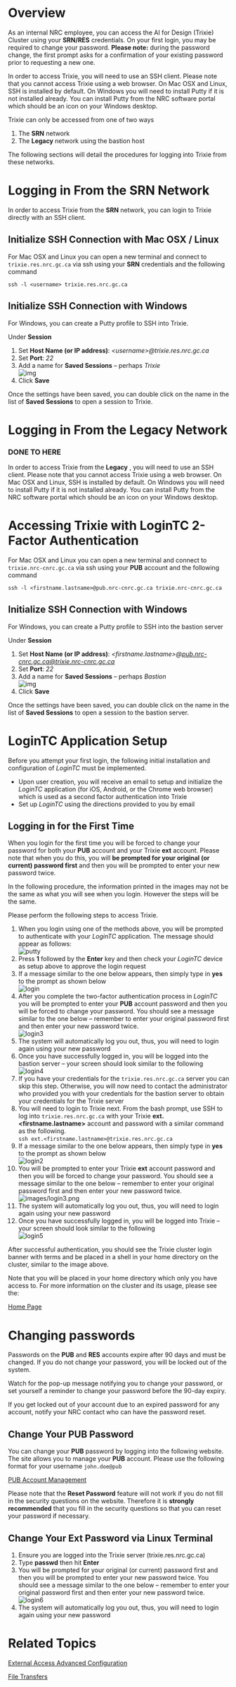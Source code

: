 # Overview

As an internal NRC employee, you can access the AI for Design (Trixie) Cluster using your
**SRN/RES** credentials. On your first login, you may be required to change your password.
**Please note:** during the password change, the first prompt asks for a confirmation of your
existing password prior to requesting a new one.

In order to access Trixie, you will need to use an SSH client. Please note that you cannot access
Trixie using a web browser. On Mac OSX and Linux, SSH is installed by default. On Windows you will
need to install Putty if it is not installed already. You can install Putty from the NRC software
portal which should be an icon on your Windows desktop.

Trixie can only be accessed from one of two ways

1. The **SRN** network
1. The **Legacy** network using the bastion host

The following sections will detail the procedures for logging into Trixie from these networks.

# Logging in From the SRN Network

In order to access Trixie from the **SRN** network, you can login to Trixie directly with an SSH
client.

## Initialize SSH Connection with Mac OSX / Linux

For Mac OSX and Linux you can open a new terminal and connect to ``trixie.res.nrc.gc.ca`` via ssh
using your **SRN** credentials and the following command

``ssh -l <username> trixie.res.nrc.gc.ca``

## Initialize SSH Connection with Windows

For Windows, you can create a Putty profile to SSH into Trixie.

Under **Session**

1. Set **Host Name (or IP address)**: *<username\>@trixie.res.nrc.gc.ca*
1. Set **Port**: *22*
1. Add a name for **Saved Sessions** – perhaps *Trixie*<br>
   ![img](images/trixie-putty-4.png)<br>
1. Click **Save**

Once the settings have been saved, you can double click on the name in the list of
**Saved Sessions** to open a session to Trixie.

# Logging in From the Legacy Network

### DONE TO HERE ###

In order to access Trixie from the **Legacy** , you will need to use an SSH client. Please note that you cannot access
Trixie using a web browser. On Mac OSX and Linux, SSH is installed by default. On Windows you will
need to install Putty if it is not installed already. You can install Putty from the NRC software
portal which should be an icon on your Windows desktop.

# Accessing Trixie with LoginTC 2-Factor Authentication

For Mac OSX and Linux you can open a new terminal and connect to ``trixie.nrc-cnrc.gc.ca`` via ssh
using your **PUB** account and the following command

``ssh -l <firstname.lastname>@pub.nrc-cnrc.gc.ca trixie.nrc-cnrc.gc.ca``

## Initialize SSH Connection with Windows

For Windows, you can create a Putty profile to SSH into the bastion server

Under **Session**

1. Set **Host Name (or IP address)**: *<firstname.lastname\>@pub.nrc-cnrc.gc.ca@trixie.nrc-cnrc.gc.ca*
1. Set **Port**: *22*
1. Add a name for **Saved Sessions** – perhaps *Bastion*<br>
   ![img](images/bastion-putty-1.png)<br>
1. Click **Save**

Once the settings have been saved, you can double click on the name in the list of
**Saved Sessions** to open a session to the bastion server.

# LoginTC Application Setup

Before you attempt your first login, the following initial installation and configuration of
*LoginTC* must be implemented.

* Upon user creation, you will receive an email to setup and initialize the *LoginTC* application
  (for iOS, Android, or the Chrome web browser) which is used as a second factor authentication
  into Trixie
* Set up *LoginTC* using the directions provided to you by email

## Logging in for the First Time

When you login for the first time you will be forced to change your password for both your **PUB**
account and your Trixie **ext** account. Please note that when you do this, you will
**be prompted for your original (or current) password first** and then you will be prompted to
enter your new password twice.

In the following procedure, the information printed in the images may not be the same as what you
will see when you login. However the steps will be the same.

Please perform the following steps to access Trixie.

1. When you login using one of the methods above, you will be prompted to authenticate with your
   *LoginTC* application. The message should appear as follows:<br>
   ![putty](images/trixie-putty-loginTC.png)
1. Press **1** followed by the **Enter** key and then check your *LoginTC* device as setup above to
   approve the login request
1. If a message similar to the one below appears, then simply type in **yes** to the prompt as
   shown below<br>
   ![login](images/login2.png)
1. After you complete the two-factor authentication process in *LoginTC* you will be prompted to
   enter your **PUB** account password and then you will be forced to change your password. You 
   should see a message similar to the one below – remember to enter your original password first
   and then enter your new password twice.<br>
   ![login3](images/login3.png)
1. The system will automatically log you out, thus, you will need to login again using your new
   password
1. Once you have successfully logged in, you will be logged into the bastion server – your screen
   should look similar to the following<br>
   ![login4](images/login4.png)
1. If you have your credentials for the ``trixie.res.nrc.gc.ca`` server you can skip this step.
   Otherwise, you will now need to contact the administrator who provided you with your credentials
   for the bastion server to obtain your credentials for the Trixie server
1. You will need to login to Trixie next. From the bash prompt, use SSH to log into
   ``trixie.res.nrc.gc.ca`` with your Trixie **ext.<firstname.lastname\>** account and password
   with a similar command as the following.<br>
   ``ssh ext.<firstname.lastname>@trixie.res.nrc.gc.ca``
1. If a message similar to the one below appears, then simply type in **yes** to the prompt as
   shown below<br>
   ![login2](images/login2.png)
1. You will be prompted to enter your Trixie **ext** account password and then you will be
   forced to change your password. You should see a message similar to the one below – remember to
   enter your original password first and then enter your new password twice.<br>
    ![images/login3.png](images/login3.png)
1. The system will automatically log you out, thus, you will need to login again using your new
   password
1. Once you have successfully logged in, you will be logged into Trixie – your screen should look
   similar to the following<br>
    ![login5](images/login5.png)

After successful authentication, you should see the Trixie cluster login banner with terms and be
placed in a shell in your home directory on the cluster, similar to the image above.

Note that you will be placed in your home directory which only you have access to. For more
information on the cluster and its usage, please see the:

[Home Page](index.md)

# Changing passwords

Passwords on the **PUB** and **RES** accounts expire after 90 days and must be changed. If you do
not change your password, you will be locked out of the system.

Watch for the pop-up message notifying you to change your password, or set yourself a reminder to
change your password before the 90-day expiry.

If you get locked out of your account due to an expired password for any account, notify your NRC
contact who can have the password reset.

## Change Your **PUB** Password

You can change your **PUB** password by logging into the following website. The site allows you to
manage your **PUB** account. Please use the following format for your username ``john.doe@pub``

[PUB Account Management](https://login-connexion.nrc-cnrc.gc.ca)

Please note that the **Reset Password** feature will not work if you do not fill in the security
questions on the website. Therefore it is **strongly recommended** that you fill in the security
questions so that you can reset your password if necessary.

## Change Your Ext Password via Linux Terminal

1. Ensure you are logged into the Trixie server (trixie.res.nrc.gc.ca)
1. Type **passwd** then hit **Enter**
1. You will be prompted for your original (or current) password first and then you will be prompted
   to enter your new password twice. You should see a message similar to the one below – remember
   to enter your original password first and then enter your new password twice.<br>
   ![login6](images/login6.png)<br>
1. The system will automatically log you out, thus, you will need to login again using your new
   password

# Related Topics

[External Access Advanced Configuration](External-Access-Advanced-Configuration.md)

[File Transfers](File-Transfers.md)
